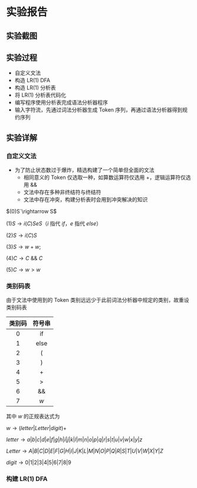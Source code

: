 # 实验报告

## 实验截图



## 实验过程

- 自定义文法
- 构造 LR(1) DFA
- 构造 LR(1) 分析表
- 将 LR(1) 分析表代码化
- 编写程序使用分析表完成语法分析器程序
- 输入字符流，先通过词法分析器生成 Token 序列，再通过语法分析器得到规约序列

## 实验详解

### 自定义文法

- 为了防止状态数过于爆炸，精选构建了一个简单但全面的文法
  - 相同意义的 Token 仅选取一种，如算数运算符仅选用 +，逻辑运算符仅选用 &&
  - 文法中存在多种非终结符与终结符
  - 文法中存在冲突，构建分析表时会用到冲突解决的知识

$(0)S`\rightarrow S$

$(1)S\rightarrow i(C)SeS$（$i$ 指代 $if$，$e$ 指代 $else$）

$(2)S\rightarrow i(C)S$

$(3)S\rightarrow w+w;$

$(4)C\rightarrow C$ && $C$

$(5)C\rightarrow w>w$

### 类别码表

由于文法中使用到的 Token 类别远远少于此前词法分析器中规定的类别，故重设类别码表

| 类别码 | 符号串 |
| :----: | :----: |
|   0    |   if   |
|   1    |  else  |
|   2    |   (    |
|   3    |   )    |
|   4    |   +    |
|   5    |   >    |
|   6    |   &&   |
|   7    |  $w$   |

其中 $w$ 的正规表达式为

$w\rightarrow (letter|Letter|digit)+$

$letter\rightarrow a|b|c|d|e|f|g|h|i|j|k|l|m|n|o|p|q|r|s|t|u|v|w|x|y|z$

$Letter\rightarrow A|B|C|D|E|F|G|H|I|J|K|L|M|N|O|P|Q|R|S|T|U|V|W|X|Y|Z$

$digit\rightarrow0|1|2|3|4|5|6|7|8|9$

### 构建 LR(1) DFA



